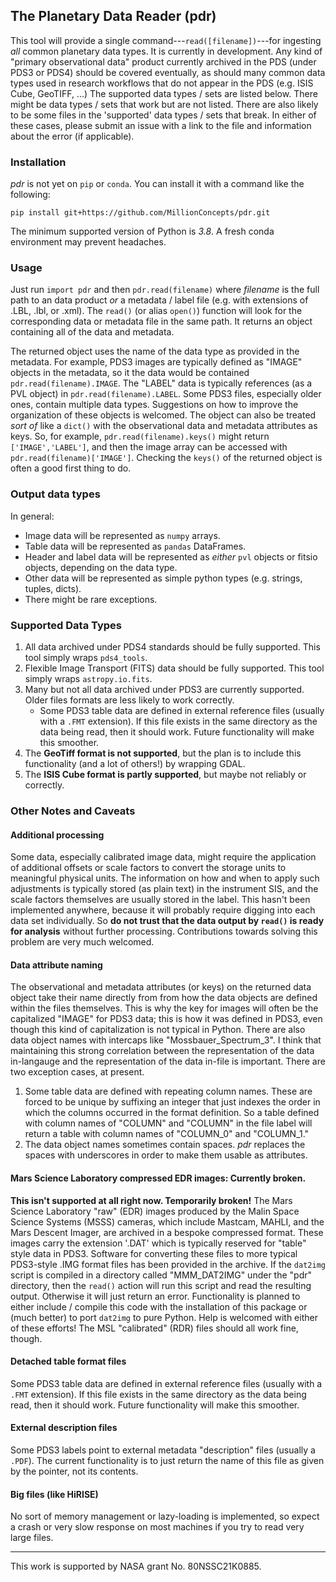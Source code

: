 ## The Planetary Data Reader (pdr)
This tool will provide a single command---`read([filename])`---for ingesting _all_ common planetary data types. It is currently in development. Any kind of "primary observational data" product currently archived in the PDS (under PDS3 or PDS4) should be covered eventually, as should many common data types used in research workflows that do not appear in the PDS (e.g. ISIS Cube, GeoTIFF, ...) The supported data types / sets are listed below. There might be data types / sets that work but are not listed. There are also likely to be some files in the 'supported' data types / sets that break. In either of these cases, please submit an issue with a link to the file and information about the error (if applicable).

### Installation
_pdr_ is not yet on `pip` or `conda`. You can install it with a command like the following:

    pip install git+https://github.com/MillionConcepts/pdr.git

The minimum supported version of Python is _3.8_. A fresh conda environment may prevent headaches.

### Usage
Just run `import pdr` and then `pdr.read(filename)` where _filename_ is the full path to an data product _or_ a metadata / label file (e.g. with extensions of .LBL, .lbl, or .xml). The `read()` (or alias `open()`) function will look for the corresponding data or metadata file in the same path. It returns an object containing all of the data and metadata.

The returned object uses the name of the data type as provided in the metadata. For example, PDS3 images are typically defined as "IMAGE" objects in the metadata, so it the data would be contained `pdr.read(filename).IMAGE`. The "LABEL" data is typically references (as a PVL object) in `pdr.read(filename).LABEL`. Some PDS3 files, especially older ones, contain multiple data types. Suggestions on how to improve the organization of these objects is welcomed.
The object can also be treated _sort of_ like a `dict()` with the observational data and metadata attributes as keys. So, for example, `pdr.read(filename).keys()` might return `['IMAGE','LABEL']`, and then the image array can be accessed with `pdr.read(filename)['IMAGE']`. Checking the `keys()` of the returned object is often a good first thing to do.

### Output data types
In general:
+ Image data will be represented as `numpy` arrays.
+ Table data will be represented as `pandas` DataFrames.
+ Header and label data will be represented as _either_ `pvl` objects or fitsio objects, depending on the data type.
+ Other data will be represented as simple python types (e.g. strings, tuples, dicts).
+ There might be rare exceptions.

### Supported Data Types
1. All data archived under PDS4 standards should be fully supported. This tool simply wraps `pds4_tools`.
2. Flexible Image Transport (FITS) data should be fully supported. This tool simply wraps `astropy.io.fits`.
3. Many but not all data archived under PDS3 are currently supported. Older files formats are less likely to work correctly.
   + Some PDS3 table data are defined in external reference files (usually with a `.FMT` extension). If this file exists in the same directory as the data being read, then it should work. Future functionality will make this smoother.
4. The **GeoTiff format is not supported**, but the plan is to include this functionality (and a lot of others!) by wrapping GDAL.
5. The **ISIS Cube format is partly supported**, but maybe not reliably or correctly.
    
### Other Notes and Caveats
#### Additional processing
Some data, especially calibrated image data, might require the application of additional offsets or scale factors to convert the storage units to meaningful physical units. The information on how and when to apply such adjustments is typically stored (as plain text) in the instrument SIS, and the scale factors themselves are usually stored in the label. This hasn't been implemented anywhere, because it will probably require digging into each data set individually. So **do not trust that the data output by `read()` is ready for analysis** without further processing. Contributions towards solving this problem are very much welcomed.

#### Data attribute naming
The observational and metadata attributes (or keys) on the returned data object take their name directly from from how the data objects are defined within the files themselves. This is why the key for images will often be the capitalized "IMAGE" for PDS3 data; this is how it was defined in PDS3, even though this kind of capitalization is not typical in Python. There are also data object names with intercaps like "Mossbauer_Spectrum_3". I think that maintaining this strong correlation between the representation of the data in-langauge and the representation of the data in-file is important.
There are two exception cases, at present.
1. Some table data are defined with repeating column names. These are forced to be unique by suffixing an integer that just indexes the order in which the columns occurred in the format definition. So a table defined with column names of "COLUMN" and "COLUMN" in the file label will return a table with column names of "COLUMN_0" and "COLUMN_1."
2. The data object names sometimes contain spaces. _pdr_ replaces the spaces with underscores in order to make them usable as attributes.

#### Mars Science Laboratory compressed EDR images: Currently broken.
**This isn't supported at all right now. Temporarily broken!** The Mars Science Laboratory "raw" (EDR) images produced by the Malin Space Science Systems (MSSS) cameras, which include Mastcam, MAHLI, and the Mars Descent Imager, are archived in a bespoke compressed format. These images carry the extension '.DAT' which is typically reserved for "table" style data in PDS3. Software for converting these files to more typical PDS3-style .IMG format files has been provided in the archive. If the `dat2img` script is compiled in a directory called "MMM_DAT2IMG" under the "pdr" directory, then the `read()` action will run this script and read the resulting output. Otherwise it will just return an error. Functionality is planned to either include / compile this code with the installation of this package or (much better) to port `dat2img` to pure Python. Help is welcomed with either of these efforts! The MSL "calibrated" (RDR) files should all work fine, though.


#### Detached table format files
Some PDS3 table data are defined in external reference files (usually with a `.FMT` extension). If this file exists in the same directory as the data being read, then it should work. Future functionality will make this smoother.

#### External description files
Some PDS3 labels point to external metadata "description" files (usually a `.PDF`). The current functionality is to just return the name of this file as given by the pointer, not its contents.

#### Big files (like HiRISE)
No sort of memory management or lazy-loading is implemented, so expect a crash or very slow response on most machines if you try to read very large files.

---

This work is supported by NASA grant No. 80NSSC21K0885.
